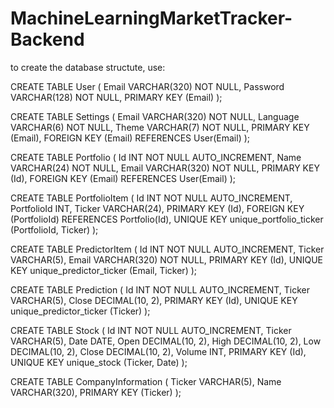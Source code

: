 ﻿# MachineLearningMarketTracker-Backend
to create the database structute, use:


CREATE TABLE User (
	Email VARCHAR(320) NOT NULL,
	Password VARCHAR(128) NOT NULL,
	PRIMARY KEY (Email)
);

CREATE TABLE Settings (
	Email VARCHAR(320) NOT NULL,
	Language VARCHAR(6) NOT NULL,
	Theme VARCHAR(7) NOT NULL,
	PRIMARY KEY (Email),
	FOREIGN KEY (Email) REFERENCES User(Email)
);

CREATE TABLE Portfolio (
	Id INT NOT NULL AUTO_INCREMENT,
	Name VARCHAR(24) NOT NULL,
	Email VARCHAR(320) NOT NULL,
	PRIMARY KEY (Id),
	FOREIGN KEY (Email) REFERENCES User(Email)
);

CREATE TABLE PortfolioItem (
    Id INT NOT NULL AUTO_INCREMENT,
    PortfolioId INT,
    Ticker VARCHAR(24),
    PRIMARY KEY (Id),
    FOREIGN KEY (PortfolioId) REFERENCES Portfolio(Id),
    UNIQUE KEY unique_portfolio_ticker (PortfolioId, Ticker)
);


CREATE TABLE PredictorItem (
    Id INT NOT NULL AUTO_INCREMENT,
    Ticker VARCHAR(5),
    Email VARCHAR(320) NOT NULL,
    PRIMARY KEY (Id),
    UNIQUE KEY unique_predictor_ticker (Email, Ticker)
);

CREATE TABLE Prediction (
    Id INT NOT NULL AUTO_INCREMENT,
    Ticker VARCHAR(5),
    Close DECIMAL(10, 2),
    PRIMARY KEY (Id),
    UNIQUE KEY unique_predictor_ticker (Ticker)
);



CREATE TABLE Stock (
	Id INT NOT NULL AUTO_INCREMENT,
	Ticker VARCHAR(5),
	Date DATE,
	Open DECIMAL(10, 2),
	High DECIMAL(10, 2),
	Low DECIMAL(10, 2),
	Close DECIMAL(10, 2),
	Volume INT,
	PRIMARY KEY (Id),
	UNIQUE KEY unique_stock (Ticker, Date) 
);

CREATE TABLE CompanyInformation (
	Ticker VARCHAR(5),
	Name VARCHAR(320),
	PRIMARY KEY (Ticker)
);

